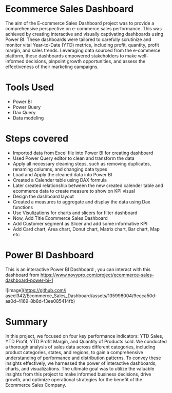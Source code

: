
# Ecommerce Sales Dashboard
The aim of the E-commerce Sales Dashboard project was to provide a comprehensive perspective on e-commerce sales performance. This was achieved by creating interactive and visually captivating dashboards using Power BI. These dashboards were tailored to carefully scrutinize and monitor vital Year-to-Date (YTD) metrics, including profit, quantity, profit margin, and sales trends. Leveraging data sourced from the e-commerce platform, these dashboards empowered stakeholders to make well-informed decisions, pinpoint growth opportunities, and assess the effectiveness of their marketing campaigns.

# Tools Used
* Power BI
* Power Query
* Dax Query
* Data modeling

# Steps covered
* Imported data from Excel file into Power BI for creating dashboard
* Used Power Query editor to clean and transform the data
* Apply all necessary cleaning steps, such as removing duplicates, renaming columns, and changing data types
* Load and Apply the cleaned data into Power BI
* Created a Calender table using DAX formula
* Later created relationship between the new created calender table and ecommerce data to create measure to show on KPI visual
* Design the dashboard layout
* Created a measures  to aggregate and display the data using Dax functions
* Use Visulizations for charts and slicers for filter dashboard
* Now, Add Title Ecommerce Sales Dashboard
* Add Customer segment as Slicer and add some informative KPI
* Add Card chart, Area chart, Donut chart, Matrix chart, Bar chart, Map etc

# Power BI Dashboard
This is an interactive Power BI Dashboard , you can interact with this dashboard from https://www.novypro.com/project/ecommerce-sales-dashboard-power-bi-1

![image](https://github.com/j
aseel342/Ecommerce_Sales_Dashboard/assets/135998004/9ecca50d-aa0d-4169-8b8d-f3ee085414fb)

# Summary
In this project, we focused on four key performance indicators: YTD Sales, YTD Profit, YTD Profit Margin, and Quantity of Products sold. We conducted a thorough analysis of sales data across different categories, including product categories, states, and regions, to gain a comprehensive understanding of performance and distribution patterns. To convey these insights effectively, we harnessed the power of interactive dashboards, charts, and visualizations. The ultimate goal was to utilize the valuable insights from this project to make informed business decisions, drive growth, and optimize operational strategies for the benefit of the Ecommerce Sales Company.
